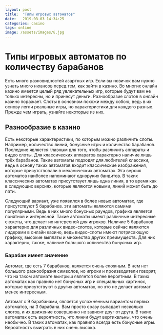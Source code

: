 ```yaml
---
layout: post
title:  "Типы игровых автоматов"
date:   2019-03-03 14:34:25
categories: casino
tags: online
image: /assets/images/8.jpg
---
```


# Типы игровых автоматов по количеству барабанов

Есть много разновидностей азартных игр. Если вы новичок вам нужно узнать много нюансов перед тем, как зайти в казино. Во многих онлайн казино имеется целый ряд увлекательных игр, которые будут вам не только интересны, но и принесут деньги. Разнообразие слотов в онлайн казино поражает. Слоты в основном похожи между собою, ведь в их основу легли реальные игры, но характеристики для каждого разные. Прежде чем играть, узнайте некоторые из них. 

## Разнообразие в казино

Есть некоторые характеристики, по которым можно различить слоты. Например, количество линий, бонусные игры и количество барабанов.  Последние является главным для того, чтобы различить аппараты и видео слоты. Для классических аппаратов характерно наличие лишь трёх барабанов. Такие автоматы подходят для любителей классики, ведь в основу таких автоматов входит классические изображения, которые присутствовали в механических автоматах. Эта версия автоматов наиболее напоминают одноруких бандитов. В таких классических автоматах присутствует лишь одна линия, в то время как в следующих версиях, которые являются новыми, линий может быть до пяти. 

Следующий вариант, уже появился в более новых автоматах, где присутствуют 5 барабанов. эти автоматы являются самими популярными. Ведь в них много бонусных раундов, графика является понятной и интересной. Такие автоматы имеют различные интересные сюжеты, что делает их интересней для игроков. Наличие 5 барабанов характерно для различных видео-слотов, которые сейчас являются лидерами в онлайн казино, ведь видео-слоты имеют потрясающую графику, высокие выплаты и множество других преимуществ.  Для них характерно, также, наличие большого количества бонусных игр.

### Барабан имеет значение

Автомат, где есть 7 барабанов, является очень сложным. В нем нет большого разнообразия символов, но игроки и производители говорят, что на таком автомате выигрыш является более вероятным. В таких автоматах как правило нет бонусных игр и специальных картинок, которые присутствуют в других автоматах, но это не делает автомат менее интересным.

Автомат с 9 барабанами, является усложнённым вариантом первых автоматов, на 3 барабана. Вам просто сразу выпадает несколько слотов, и их движение совершенно не зависит друг от друга. В таких автоматах есть вероятность, что линии будут вертикальны, что очень необычно. В таких автоматах, как правило всегда есть бонусные игры. Вероятность выиграть в них очень высока.